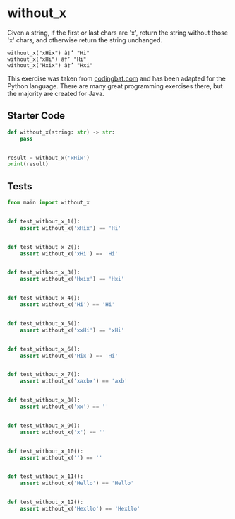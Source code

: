 # without_x





Given a string, if the first or last chars are 'x', return the string without those 'x' chars, and otherwise return the string unchanged.

```
without_x("xHix") â†’ "Hi"
without_x("xHi") â†’ "Hi"
without_x("Hxix") â†’ "Hxi"
```

This exercise was taken from [codingbat.com](https://codingbat.com/prob/p151940) and has been adapted for the Python language. There are many great programming exercises there, but the majority are created for Java.

## Starter Code
```python
def without_x(string: str) -> str:
    pass


result = without_x('xHix')
print(result)
```

## Tests
```python
from main import without_x


def test_without_x_1():
    assert without_x('xHix') == 'Hi'


def test_without_x_2():
    assert without_x('xHi') == 'Hi'


def test_without_x_3():
    assert without_x('Hxix') == 'Hxi'


def test_without_x_4():
    assert without_x('Hi') == 'Hi'


def test_without_x_5():
    assert without_x('xxHi') == 'xHi'


def test_without_x_6():
    assert without_x('Hix') == 'Hi'


def test_without_x_7():
    assert without_x('xaxbx') == 'axb'


def test_without_x_8():
    assert without_x('xx') == ''


def test_without_x_9():
    assert without_x('x') == ''


def test_without_x_10():
    assert without_x('') == ''


def test_without_x_11():
    assert without_x('Hello') == 'Hello'


def test_without_x_12():
    assert without_x('Hexllo') == 'Hexllo'
```
